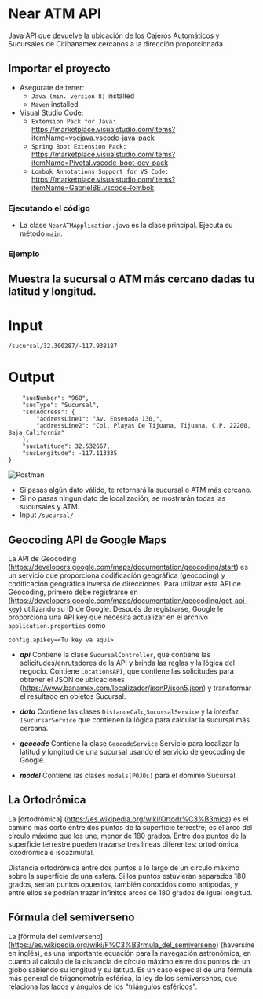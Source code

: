 # Near ATM API

Java API que devuelve la ubicación de los Cajeros Automáticos y Sucursales de Citibanamex cercanos a la dirección proporcionada.

## Importar el proyecto

- Asegurate de tener:
  - `Java (min. version 8)` installed
  - `Maven` installed
- Visual Studio Code:
  - `Extension Pack for Java:` https://marketplace.visualstudio.com/items?itemName=vscjava.vscode-java-pack
  - `Spring Boot Extension Pack:` https://marketplace.visualstudio.com/items?itemName=Pivotal.vscode-boot-dev-pack 
  - `Lombok Annotations Support for VS Code:` https://marketplace.visualstudio.com/items?itemName=GabrielBB.vscode-lombok

### Ejecutando el código

- La clase `NearATMApplication.java` es la clase principal. Ejecuta su método `main`.

### Ejemplo

## Muestra la sucursal o ATM más cercano dadas tu latitud y longitud.

# Input

`/sucursal/32.300287/-117.938187`

# Output

```{
    "sucNumber": "968",
    "sucType": "Sucursal",
    "sucAddress": {
        "addressLine1": "Av. Ensenada 130,",
        "addressLine2": "Col. Playas De Tijuana, Tijuana, C.P. 22200, Baja California"
    },
    "sucLatitude": 32.532667,
    "sucLongitude": -117.113335
}
```

![Postman](https://github.com/ungeimer/nearATM-api/blob/master/img/PostmanTest.jpg?raw=true)

* Si pasas algún dato válido, te retornará la sucursal o ATM más cercano.
* Si no pasas ningun dato de localización, se mostrarán todas las sucursales y ATM.
* Input
`/sucursal/`


## Geocoding API de Google Maps
La API de Geocoding (https://developers.google.com/maps/documentation/geocoding/start) es un servicio que proporciona codificación geográfica (geocoding) y codificación geográfica inversa de direcciones. Para utilizar esta API de Geocoding, primero debe registrarse en (https://developers.google.com/maps/documentation/geocoding/get-api-key) utilizando su ID de Google. Después de registrarse, Google le proporciona una API key que necesita actualizar en el archivo `application.properties` como

```
config.apikey=<Tu key va aquí>
```


* ***api***
Contiene la clase `SucursalController`, que contiene las solicitudes/enrutadores de la API y brinda las reglas y la lógica del negocio.
Contiene `LocationsAPI`, que contiene las solicitudes para obtener el JSON de ubicaciones (https://www.banamex.com/localizador/jsonP/json5.json) y transformar
el resultado en objetos Sucursal.

* ***data***
Contiene las clases `DistanceCalc`,`SucursalService` y la interfaz `ISucursarService` que contienen la lógica para calcular la sucursal más cercana.

* ***geocode***
Contiene la clase `GeocodeService` Servicio para localizar la latitud y longitud de una sucursal usando el servicio de geocoding de Google.

* ***model***
Contiene las clases `models(POJOs)` para el dominio Sucursal.

## La Ortodrómica
La [ortodrómica] (https://es.wikipedia.org/wiki/Ortodr%C3%B3mica) es el camino más corto entre dos puntos de la superficie terrestre; es el arco del círculo máximo que los une, menor de 180 grados. Entre dos puntos de la superficie terrestre pueden trazarse tres líneas diferentes: ortodrómica, loxodrómica e isoazimutal.

Distancia ortodrómica entre dos puntos a lo largo de un círculo máximo sobre la superficie de una esfera.
Si los puntos estuvieran separados 180 grados, serían puntos opuestos, también conocidos como antípodas, y entre ellos se podrían trazar infinitos arcos de 180 grados de igual longitud.

## Fórmula del semiverseno
La [fórmula del semiverseno] (https://es.wikipedia.org/wiki/F%C3%B3rmula_del_semiverseno) (haversine en inglés), es una importante ecuación para la navegación astronómica, en cuanto al cálculo de la distancia de círculo máximo entre dos puntos de un globo sabiendo su longitud y su latitud. Es un caso especial de una fórmula más general de trigonometría esférica, la ley de los semiversenos, que relaciona los lados y ángulos de los "triángulos esféricos".


